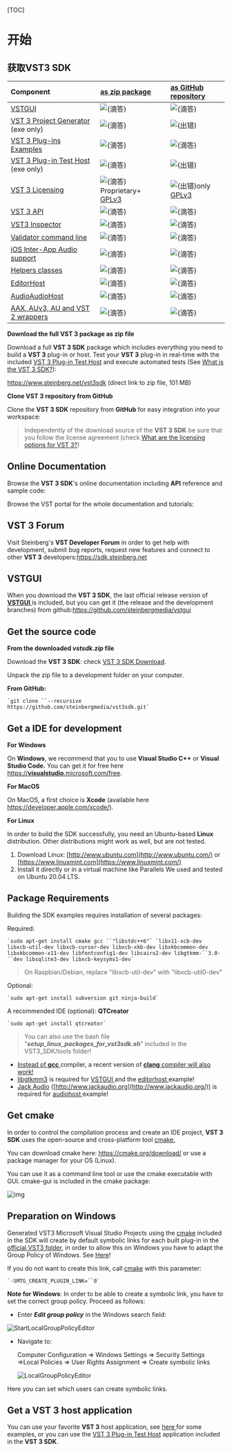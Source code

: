 [TOC]



# 开始



## 获取VST3 SDK

| Component                                                    | [as zip package](https://developer.steinberg.help/display/VST/VST+3+Links#VST3Links-aszip) | [as GitHub repository](https://developer.steinberg.help/display/VST/VST+3+Links#VST3Links-repository) |
| :----------------------------------------------------------- | :----------------------------------------------------------- | :----------------------------------------------------------- |
| [VSTGUI](https://developer.steinberg.help/display/VST/VSTGUI) | ![(滴答)](IMAGE/check.svg)                                   | ![(滴答)](IMAGE/check.svg) |
| [VST 3 Project Generator](https://developer.steinberg.help/display/VST/VST+3+Project+Generator) (exe only) | ![(滴答)](IMAGE/check.svg) | ![(出错)](IMAGE/error.svg) |
| [VST 3 Plug-ins Examples](https://developer.steinberg.help/display/VST/VST+3+Plug-ins+Examples) | ![(滴答)](IMAGE/check.svg) | ![(滴答)](IMAGE/check.svg) |
| [VST 3 Plug-in Test Host](https://developer.steinberg.help/display/VST/VST+3+Plug-in+Test+Host) (exe only) | ![(滴答)](IMAGE/check.svg) | ![(出错)](IMAGE/error.svg) |
| [VST 3 Licensing](https://developer.steinberg.help/display/VST/VST+3+Licensing) | ![(滴答)](IMAGE/check.svg)Proprietary+ [GPLv3](https://www.gnu.org/licenses/gpl-3.0.en.html) | ![(出错)](IMAGE/error.svg)only [GPLv3](https://www.gnu.org/licenses/gpl-3.0.en.html) |
| [VST 3 API](https://developer.steinberg.help/display/VST/VST+3+API+Documentation) | ![(滴答)](IMAGE/check.svg) | ![(滴答)](IMAGE/check.svg) |
| [VST3 Inspector](https://developer.steinberg.help/pages/viewpage.action?pageId=9797960#WhatistheVST3SDK?-VST3Inspector) | ![(滴答)](IMAGE/check.svg) | ![(滴答)](IMAGE/check.svg) |
| [Validator command line](https://developer.steinberg.help/pages/viewpage.action?pageId=9797960#WhatistheVST3SDK?-validator) | ![(滴答)](IMAGE/check.svg) | ![(滴答)](IMAGE/check.svg) |
| [iOS Inter-App Audio support](https://developer.steinberg.help/display/VST/iOS+Inter-App+Audio+support) | ![(滴答)](IMAGE/check.svg) | ![(滴答)](IMAGE/check.svg) |
| [Helpers classes](https://developer.steinberg.help/pages/viewpage.action?pageId=9797960#WhatistheVST3SDK?-Helpersclasses) | ![(滴答)](IMAGE/check.svg) | ![(滴答)](IMAGE/check.svg) |
| [EditorHost](https://developer.steinberg.help/pages/viewpage.action?pageId=9797960#WhatistheVST3SDK?-EditorHost) | ![(滴答)](IMAGE/check.svg) | ![(滴答)](IMAGE/check.svg) |
| [AudioAudioHost](https://developer.steinberg.help/pages/viewpage.action?pageId=9797960#WhatistheVST3SDK?-AudioHost) | ![(滴答)](IMAGE/check.svg) | ![(滴答)](IMAGE/check.svg) |
| [AAX, AUv3, AU and VST 2 wrappers](https://developer.steinberg.help/display/VST/AAX%2C+AUv3%2C+AU+and+VST+2+wrappers) | ![(滴答)](IMAGE/check.svg) | ![(滴答)](IMAGE/check.svg) |



**Download the full VST 3 package as zip file**

Download a full **VST 3 SDK** package which includes everything you need to build a **VST 3** plug-in or host. Test your **VST 3** plug-in in real-time with the included [VST 3 Plug-in Test Host](https://developer.steinberg.help/display/VST/VST+3+Plug-in+Test+Host) and execute automated tests (See [What is the VST 3 SDK?](https://developer.steinberg.help/pages/viewpage.action?pageId=9797960)):

<https://www.steinberg.net/vst3sdk> (direct link to zip file, 101 MB)



**Clone VST 3 repository from GitHub**

Clone the **VST 3 SDK** repository from **GitHub** for easy integration into your workspace:



> Independently of the download source of the **VST 3 SDK** be sure that you follow the license agreement (check [What are the licensing options for VST 3?](https://developer.steinberg.help/pages/viewpage.action?pageId=9797944))



## Online Documentation

Browse the **VST 3 SDK**'s online documentation including **API** reference and sample code:



Browse the VST portal for the whole documentation and tutorials:





## VST 3 Forum

Visit Steinberg's **VST Developer Forum** in order to get help with development, submit bug reports, request new features and connect to other **VST 3** developers:https://sdk.steinberg.net



## VSTGUI

When you download the **VST 3 SDK**, the last official release version of [**VSTGUI** ](https://developer.steinberg.help/display/VST/VSTGUI)is included, but you can get it (the release and the development branches) from github:<https://github.com/steinbergmedia/vstgui>



## Get the source code

**From the downloaded *vstsdk.zip* file**

Download the **VST 3 SDK**: check [VST 3 SDK Download](https://developer.steinberg.help/display/VST/VST+3+Links#VST3Links-VST3SDKDownload).

Unpack the zip file to a development folder on your computer.

**From GitHub:**

```
`git clone ``--recursive https://github.com/steinbergmedia/vst3sdk.git`
```



## Get a IDE for development

**For Windows**

On **Windows**, we recommend that you to use **Visual Studio C++** or **Visual Studio Code.** You can get it for free here [https://**visualstudio**.microsoft.com/free](https://visualstudio.microsoft.com/free-developer-offers/).

**For MacOS**

On MacOS, a first choice is **Xcode** (available here <https://developer.apple.com/xcode/>).

**For Linux**

In order to build the SDK successfully, you need an Ubuntu-based **Linux** distribution. Other distributions might work as well, but are not tested.

1. Download Linux: [http://www.ubuntu.com](http://www.ubuntu.com/) or [https://www.linuxmint.com](https://www.linuxmint.com/)
2. Install it directly or in a virtual machine like Parallels
   We used and tested on Ubuntu 20.04 LTS.



## Package Requirements

Building the SDK examples requires installation of several packages:

Required:

```shell
`sudo apt-get install cmake gcc ``"libstdc++6"` `libx11-xcb-dev libxcb-util-dev libxcb-cursor-dev libxcb-xkb-dev libxkbcommon-dev libxkbcommon-x11-dev libfontconfig1-dev libcairo2-dev libgtkmm-``3.0-``dev libsqlite3-dev libxcb-keysyms1-dev`
```

> On Raspbian/Debian, replace "libxcb-util-dev" with "libxcb-util0-dev"

Optional:

```
`sudo apt-get install subversion git ninja-build`
```

A recommended IDE (optional): **QTCreator**

```
`sudo apt-get install qtcreator`
```

> You can also use the bash file "***setup_linux_packages_for_vst3sdk.sh***" included in the VST3_SDK/tools folder!

- [Instead of ](https://www.gtkmm.org/)[**gcc** ](https://gcc.gnu.org/install/)compiler, a recent version of [**clang** ](https://clang.llvm.org/)[compiler will also work!](https://www.gtkmm.org/)
- [libgtkmm3](https://www.gtkmm.org/) is required for [VSTGUI ](https://developer.steinberg.help/display/VST/How+to+set+up+my+system+for+VST+3#HowtosetupmysystemforVST3-VSTGUI)and the [editorhost ](https://developer.steinberg.help/display/VST/How+to+set+up+my+system+for+VST+3#HowtosetupmysystemforVST3-editorhost)example!
- [Jack Audio](http://www.jackaudio.org/) ([http://www.jackaudio.org](http://www.jackaudio.org/)) is required for [audiohost ](https://developer.steinberg.help/display/VST/How+to+set+up+my+system+for+VST+3#HowtosetupmysystemforVST3-audiohost)example!



## Get cmake

In order to control the compilation process and create an IDE project, **VST 3 SDK** uses the open-source and cross-platform tool [cmake.](https://cmake.org/)

You can download cmake here: <https://cmake.org/download/> or use a package manager for your OS (Linux).

You can use it as a command line tool or use the cmake executable with GUI. cmake-gui is included in the cmake package:

![img](IMAGE/cmakeGui.jpg)



## Preparation on Windows

Generated VST3 Microsoft Visual Studio Projects using the [cmake](https://cmake.org/) included in the SDK will create by default symbolic links for each built plug-in in the [official VST3 folder](https://developer.steinberg.help/display/VST/Plug-in+Locations), in order to allow this on Windows you have to adapt the Group Policy of Windows. See [Here](https://developer.steinberg.help/display/VST/Preparation+on+Windows)!

If you do not want to create this link, call [cmake](https://cmake.org/) with this parameter:

```
`-SMTG_CREATE_PLUGIN_LINK=``0`
```

**Note for Windows**: In order to be able to create a symbolic link, you have to set the correct group policy. Proceed as follows:

- Enter ***Edit group policy*** in the Windows search field:

![StartLocalGroupPolicyEditor](IMAGE\StartLocalGroupPolicyEditor.jpg)

- Navigate to:

  Computer Configuration => Windows Settings => Security Settings =>Local Policies => User Rights Assignment => Create symbolic links

  ![LocalGroupPolicyEditor](IMAGE\LocalGroupPolicyEditor.jpg)

Here you can set which users can create symbolic links.



## Get a VST 3 host application

You can use your favorite **VST 3** host application, see [here ](https://developer.steinberg.help/display/VST/Use+cases#Usecases-VST3Hosts)for some examples, or you can use the [VST 3 Plug-in Test Host](https://developer.steinberg.help/display/VST/VST+3+Plug-in+Test+Host) application included in the **VST 3 SDK**.